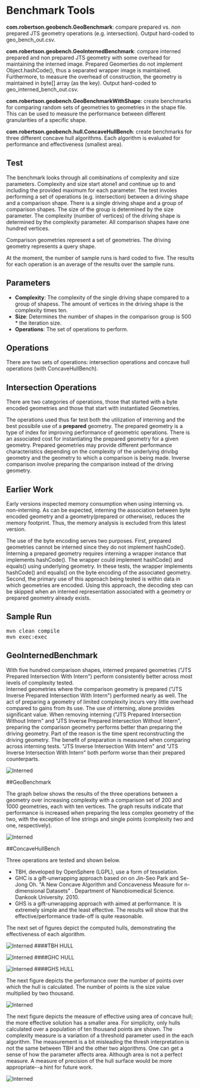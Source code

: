 # Benchmark Tools

**com.robertson.geobench.GeoBenchmark**:  compare prepared vs. non prepared JTS geometry operations (e.g. intersection).    Output hard-coded to geo_bench_out.csv.
 
**com.robertson.geobench.GeoInternedBenchmark**: compare interned prepared and non prepared JTS geometry with some overhead for maintaining the interned image.
Prepared Geomerties do not implement Object.hashCode(), thus a separated wrapper image is maintained. Furthermore, to measure the overhead of construction,
the geometry is maintained in byte[] array (as the key).   Output hard-coded to geo_interned_bench_out.csv.
 
**com.robertson.geobench.GeoBenchmarkWithShape**: create benchmarks for comparing random sets of geometries to geometries in the shape file.  This can be used to measure
the performance between different granularities of a specific shape.

**com.robertson.geobench.hull.ConcaveHullBench**: create benchmarks for three different concave hull algorithms. Each algorithm is evaluated for performance and effectiveness (smallest area).

## Test

The benchmark looks through all combinations of complexity and size parameters.  Complexity and size start atone1 and continue up to and including the provided maximum for each parameter.
The test involes performing a set of operations (e.g. intersection) between a driving shape and a comparison shape.  There is a single driving shape and a group of comparison shapes.
The size of the group is determined by the size parameter.  The complexity (number of vertices) of the driving shape is determined by the complexity parameter.  All comparison
shapes have one hundred vertices.   
 
Comparison geometries represent a set of geometries.  The driving geometry represents a query shape.
 
At the moment, the number of sample runs is hard coded to five.  The results for each operation is an average of the results over the sample runs.

## Parameters

* **Complexity**: The complexity of the single driving shape compared to a group of shapess.  The amount of vertices in the driving shape is the complexity times ten.
* **Size**:  Determines the number of shapes in the comparison group is 500 * the iteration size.
* **Operations**: The set of operations to perform.

## Operations

There are two sets of operations: intersection operations and concave hull operations (with ConcaveHullBench).

## Intersection Operations
 
There are two categories of operations, those that started with a byte encoded geometries and those that start with instantiated Geometries.
 
The operations used thus far test both the utilization of interning and the best possibile use of a **prepared** geometry.  The prepared geometry is a type of index for improving
performance of geometric operations.  There is an associated cost for instantiating the prepared geometry for a given geometry.  Prepared geometries may provide different performance
characteristics depending on the complexity of the underlying drivibg geometry and the geometry to which a comparison is being made.   Inverse comparison involve preparing the comparison instead of the driving geometry.

## Earlier Work

Early versions inspected memory consumption when using interning vs. non-interning.  As can be expected, interning the association between byte encoded geometry and a geometry(prepared or otherwise),
reduces the memory footprint.  Thus, the memory analysis is excluded from this latest version.  
 
The use of the byte encoding serves two purposes.  First, prepared geometries cannot be interned since they do not implement hashCode().  Interning a prepared geometry
requires interning a wrapper instance that implements hashCode().  The wrapper could implement hashCode() and equals() using underlying geometry. In these tests, the wrapper implements hashCode() and equals() 
on the byte encoding of the associated geometry. Second, the primary use of this approach being tested is within data in which geometries are encoded.  Using this approach, the decoding step can be skipped when an interned representation associated
with a geometry or prepared geometry already exists. 


## Sample Run
<pre>
mvn clean compile
mvn exec:exec
</pre>

## GeoInternedBenchmark

With five hundred comparison shapes, interned prepared geometries ("JTS Prepared Intersection With Intern") perform consistently better across most levels of complexity tested.  
Interned geometries where the comparison geometry is prepared ("JTS Inverse Prepared Intersection With Intern") performed nearly as well.  The act of preparing a geometry of limited complexity
incurs very little overhead compared to gains from its use.  The use of interning, alone provides significant value.   When removing interning ("JTS Prepared Intersection Without Intern" and "JTS Inverse Prepared Intersection Without Intern",  preparing the comparison geometry performs better than
preparing the driving geometry.  Part of the reason is the time spent reconstructing the driving geometry.  The benefit of preparation is measured when comparing across interning tests. 
"JTS Inverse Intersection With Intern" and "JTS Inverse Intersection With Intern" both perform worse than their prepared counterparts.

![Interned](images/geo_int_sum.jpg)

##GeoBenchmark

The graph below shows the results of the three operations between a geometry over increasing complexity with a comparison set of 200 and 1000 geometries, each with ten vertices.
The graph results indicate that performance is increased when preparing the less complex geometry of the two, with the exception of line strings and single points (complexity two and one, respectively).

![Interned](images/geo_2000.jpg)

##ConcaveHullBench

Three operations are tested and shown below.

* TBH, developed by OpenSphere (LGPL), use a form of tesselation.
* GHC is a gift-unwrapping approach based on on Jin-Seo Park and Se-Jong Oh. "A New Concave Algorithm and Concaveness Measure for n-dimensional Datasets" . Department of Nanobiomedical Science. Dankook University. 2010.
* GHS is a gift-unwrapping approach with aimed at performance.  It is extremely simple and the least effective.  The results will show that the effective/performance trade-off is quite reasonable.

The next set of figures depict the computed hulls, demonstrating the effectiveness of each algorithm.


![Interned](images/tbh_hull_10_1.jpg)
####TBH HULL

![Interned](images/ghc_hull_10_1.jpg)
####GHC HULL

![Interned](images/ghs_hull_10_1.jpg)
####GHS HULL

The next figure depicts the performance over the number of points over which the hull is calculated.  The number of points is the size value multiplied by two thousand.

![Interned](images/hull_by_time.jpg)

The next figure depicts the measure of effective using area of concave hull; the more effective solution has a smaller area.  For simplicity, only hulls calculated over a population of ten thousand points are shown.
The complexity measure is a variation of a threshold parameter used in the each algorithm.  The measurement is a bit misleading the thresh interpretation is not the same between TBH and the other two algorithms.  One can get 
a sense of how the parameter affects area.  Although area is not a perfect measure.  A measure of precision of the hull surface would be more appropriate--a hint for future work.  

![Interned](images/hull_by_complexity.jpg)

